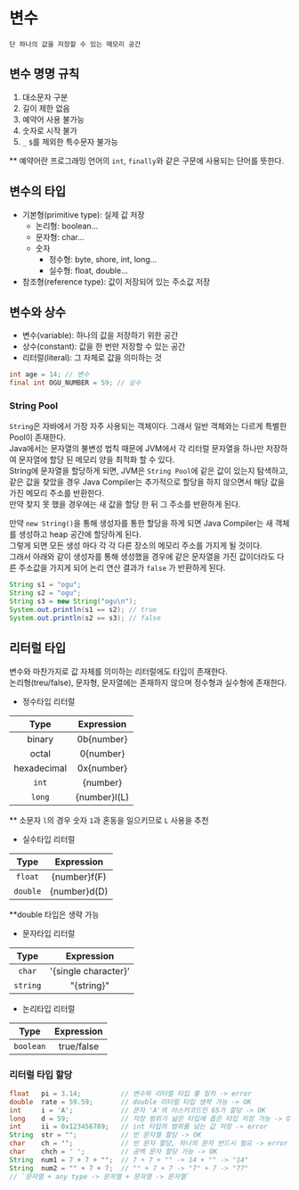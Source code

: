 # 변수
```
단 하나의 값을 저장할 수 있는 메모리 공간
```
## 변수 명명 규칙
1. 대소문자 구분
2. 길이 제한 없음
3. 예약어 사용 불가능
4. 숫자로 시작 불가
5. `_` `$`를 제외한 특수문자 불가능  

** 예약어란 프로그래밍 언어의 `int`, `finally`와 같은 구문에 사용되는 단어를 뜻한다.

## 변수의 타입
- 기본형(primitive type): 실제 값 저장
  - 논리형: boolean...
  - 문자형: char...
  - 숫자
    - 정수형: byte, shore, int, long...
    - 실수형: float, double...
- 참조형(reference type): 값이 저장되어 있는 주소값 저장

## 변수와 상수
- 변수(variable): 하나의 값을 저장하기 위한 공간
- 상수(constant): 값을 한 번만 저장할 수 있는 공간
- 리터럴(literal): 그 자체로 값을 의미하는 것
```java
int age = 14; // 변수
final int OGU_NUMBER = 59; // 상수
```

### String Pool
`String`은 자바에서 가장 자주 사용되는 객체이다. 그래서 일반 객체와는 다르게 특별한 Pool이 존재한다.  
Java에서는 문자열의 불변성 법칙 때문에 JVM에서 각 리터럴 문자열을 하나만 저장하여 문자열에 할당 된 메모리 양을 최적화 할 수 있다.  
String에 문자열을 할당하게 되면, JVM은 `String Pool`에 같은 값이 있는지 탐색하고,  
같은 값을 찾았을 경우 Java Compiler는 추가적으로 할당을 하지 않으면서 해당 값을 가진 메모리 주소를 반환한다.  
만약 찾지 못 했을 경우에는 새 값을 할당 한 뒤 그 주소를 반환하게 된다.  

만약 `new String()`을 통해 생성자를 통한 할당을 하게 되면 Java Compiler는 새 객체를 생성하고 heap 공간에 할당하게 된다.  
그렇게 되면 모든 생성 마다 각 각 다른 장소의 메모리 주소를 가지게 될 것이다.  
그래서 아래와 같이 생성자를 통해 생성했을 경우에 같은 문자열을 가진 값이더라도 다른 주소값을 가지게 되어 논리 연산 결과가 `false` 가 반환하게 된다.
```java
String s1 = "ogu";
String s2 = "ogu";
String s3 = new String("ogu\n");
System.out.println(s1 == s2); // true
System.out.println(s2 == s3); // false
```
 
## 리터럴 타입
변수와 마찬가지로 값 자체를 의미하는 리터럴에도 타입이 존재한다.  
논리형(treu/false), 문자형, 문자열에는 존재하지 않으며 정수형과 실수형에 존재한다.  
- 정수타입 리터럴

|     Type      |  Expression  |
|:-------------:|:------------:|
|    binary     |  0b{number}  |
|     octal     |  0{number}   |
|  hexadecimal  |  0x{number}  |
|     `int`     |   {number}   |
|    `long`     | {number}l(L) |
** 소문자 `l`의 경우 숫자 `1`과 혼동을 일으키므로 `L` 사용을 추천

- 실수타입 리터럴

|     Type     |  Expression  |
|:------------:|:------------:|
|   `float`    | {number}f(F) |
|   `double`   | {number}d(D) |
**double 타입은 생략 가능

- 문자타입 리터럴

|   Type   |      Expression      |
|:--------:|:--------------------:|
|  `char`  | '{single character}' |
| `string` |      "{string}"      |

- 논리타입 리터럴

|   Type    | Expression |
|:---------:|:----------:|
| `boolean` | true/false |


### 리터럴 타입 할당
```java
float   pi = 3.14;          // 변수와 리터럴 타입 불 일치 -> error
double  rate = 59.59;       // double 리터럴 타입 생략 가능 -> OK
int     i = 'A';            // 문자 'A'의 아스키코드인 65가 할당 -> OK
long    d = 59;             // 저장 범위가 넓은 타입에 좁은 타입 저장 가능 -> OK
int     ii = 0x123456789;   // int 타입의 범위를 넘는 값 저장 -> error
String  str = "";           // 빈 문자열 할당 -> OK
char    ch = '';            // 빈 문자 할당, 하나의 문자 반드시 필요 -> error
char    chch = ' ';         // 공백 문자 할당 가능 -> OK
String  num1 = 7 + 7 + "";  // 7 + 7 + "" -> 14 + "" -> "14"
String  num2 = "" + 7 + 7;  // "" + 7 + 7 -> "7" + 7 -> "77"
// `문자열 + any type -> 문자열 + 문자열 -> 문자열`
```